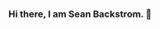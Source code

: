 ### Hi there, I am Sean Backstrom. 👋

<!--
**SeanBackstrom/SeanBackstrom** is a ✨ _special_ ✨ repository because its `README.md` (this file) appears on your GitHub profile.


 🔭 I’m currently working on A live updating police brutality database, and a Deep Learning Neural Network to accompany.
 🌱 I’m currently learning AWS, Live Object Detection in Video
 👯 I’m looking to collaborate on professional machine learning problems.
 🤔 I’m looking for help with Deep Learning Object Detection on a custom dataset
 💬 Ask me about being a professional music producer in LA!
 📫 How to reach me: linkedin.com/seanbackstrom, sean.backstrom@gmail.com
 ⚡ Fun fact: I am a level 13 Paladin in Dungeons and Dragons
-->
